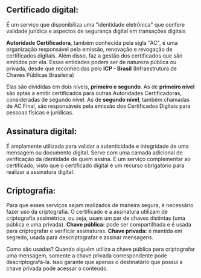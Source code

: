## Certificado digital: 
É um serviço que disponibiliza uma "identidade eletrônica" que confere validade jurídica e aspectos de segurança digital em transações digitais

**Autoridade Certificadora**, também conhecida pela sigla "AC", é uma organização responsável pela emissão, 
renovação e revogação de certificados digitais. Além disso, faz a gestão dos certificados que são emitidos por ela.
Essas entidades podem ser de natureza pública ou privada, desde que reconhecidas pelo **ICP - Brasil** (Infraestrutura de Chaves Públicas Brasileira)

Elas são divididas em dois níveis, **primeiro e segundo**.
As de **primeiro nível** são aptas a emitir certificados para outras Autoridades Certificadoras, consideradas de segundo nível.
As de **segundo nível**, também chamadas de AC Final, são responsáveis pela emissão dos Certificados Digitais para pessoas físicas e jurídicas.
<br>
## Assinatura digital:
É amplamente utilizada para validar a autenticidade e integridade de uma mensagem ou documento digital. Serve com uma camada adicional de verificação da identidade de quem assina. É um serviço complementar ao certificado, visto que o certificado digital é um recurso obrigatório para realizar a assinatura digital.
<br>
## Criptografia:
Para que esses serviços sejam realizados de maneira segura, é necessário fazer uso da criptografia. O certificado e a assinatura utilizam de criptografia assimétrica, ou seja, usam um par de chaves distintas (uma pública e uma privada).
**Chave pública:** pode ser compartilhada e é usada para criptografar e verificar assinaturas.
**Chave privada:** é mantida em segredo, usada para descriptografar e assinar mensagens.

Como são usadas? Quando alguém utiliza a chave pública para criptografar uma mensagem, somente a chave privada correspondente pode descriptografá-la. Isso garante que apenas o destinatário que possui a chave privada pode acessar o conteúdo.

